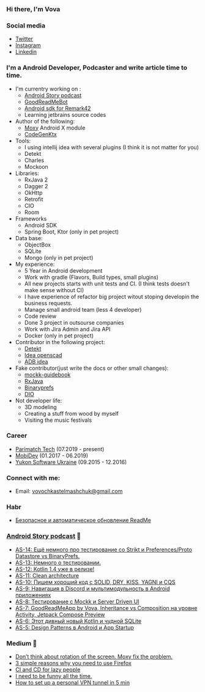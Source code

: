 ### Hi there, I'm Vova
### Social media
- [Twitter][twitter]
- [Instagram][instagram]
- [Linkedin][linkedin]
### I'm a Android Developer, Podcaster and write article time to time.
- I'm currentry working on :
  - [Android Story podcast][website] 
  - [GoodReadMeBot][goodreadMe]
  - [Android sdk for Remark42](https://github.com/VovaStelmashchuk/RemarkAndroidSdk)
  - Learning jetbrains source codes
- Author of the following:
  - [Moxy][moxy] Android X module
  - [CodeGenKtx](https://github.com/parimatchtech/codegen-ktx)
- Tools:
  - I using intellij idea with several plugins (I think it is not matter for you)
  - Detekt
  - Charles
  - Mockoon
- Libraries:
  - RxJava 2
  - Dagger 2
  - OkHttp
  - Retrofit
  - CIO
  - Room
- Frameworks
  - Android SDK
  - Spring Boot, Ktor (only in pet project)
- Data base:
  - ObjectBox
  - SQLite
  - Mongo (only in pet project)
- My experience:
  - 5 Year in Android development
  - Work with gradle (Flavors, Build types, small plugins)
  - All new projects starts with unit tests and CI. (I think tests doesn't make sense without CI)
  - I have experience of refactor big project witout stoping developin the business requests.
  - Manage small android team (less 4 developer)
  - Code review
  - Done 3 project in outsourse companies
  - Work with Jira Admin and Jira API
  - Docker (only in pet project)
- Contributor in the following project:
  - [Detekt](https://github.com/detekt/detekt)
  - [Idea openscad](https://github.com/ncsaba/idea-openscad)
  - [ADB idea](https://github.com/pbreault/adb-idea)
- Fake contributor(just write the docs or other small changes):
  - [mockk-guidebook](https://github.com/NotWoods/mockk-guidebook)
  - [RxJava](https://github.com/ReactiveX/RxJava)
  - [Binaryprefs](https://github.com/yandextaxitech/binaryprefs)
  - [DIO](https://github.com/flutterchina/dio)
- Not developer life:
  - 3D modeling
  - Creating a stuff from wood by myself
  - Visiting the music festivals
### Career
- [Parimatch Tech](https://www.linkedin.com/company/parimatch-tech/mycompany/) (07.2019 - present)
- [MobiDev](https://www.linkedin.com/company/mobidev/) (01.2017 - 06.2019)
- [Yukon Software Ukraine](https://www.linkedin.com/company/yukon-software-ukraine/) (09.2015 - 12.2016)
### Connect with me:
- Email: vovochkastelmashchuk@gmail.com

### Habr
- [Безопасное и автоматическое обновление ReadMe](https://habr.com/ru/sandbox/143506/)

### [Android Story podcast][website] :microphone: 
<!-- BLOG-POST-LIST:START -->
- [AS-14: Ещё немного про тестирование со Strikt и Preferences/Proto Datastore vs BinaryPrefs.](https://www.androidstory.dev/2020/09/as-14-strikt-preferencesproto-datastore.html)
- [AS-13: Немного о тестировании.](https://www.androidstory.dev/2020/09/as-13.html)
- [AS-12: Kotlin 1.4 уже в релизе!](https://www.androidstory.dev/2020/08/as-12-kotlin-14.html)
- [AS-11: Clean architecture](https://www.androidstory.dev/2020/08/as-11-clean-architecture.html)
- [AS-10: Пишем хороший код с SOLID, DRY, KISS, YAGNI и CQS](https://www.androidstory.dev/2020/08/as-10-solid-dry-kiss-yagni-cqs.html)
- [AS-9: Навигация в Discord и мультимодульность в Android приложениях](https://www.androidstory.dev/2020/08/as-9-discord-android.html)
- [AS-8: Тестирование с Mockk и Server Driven UI](https://www.androidstory.dev/2020/07/as-8-mockk-server-driven-ui.html)
- [AS-7: GoodReadMeApp by Vova, Inheritance vs Composition на уровне Activity, Jetpack Compose Preview](https://www.androidstory.dev/2020/07/as-7-goodreadmeapp-by-vova-inheritance.html)
- [AS-6: Этот дивный новый Kotlin и чудной SQLite](https://www.androidstory.dev/2020/07/as-6-kotlin-sqlite.html)
- [AS-5: Design Patterns в Android и App Startup](https://www.androidstory.dev/2020/07/AS-5.html)
<!-- BLOG-POST-LIST:END -->

### Medium :memo: 
<!-- MEDIUM:START -->
- [Don’t think about rotation of the screen. Moxy fix the problem.](https://itnext.io/dont-think-about-rotation-of-the-screen-moxy-fix-the-problem-e861d52a0d12?source=rss-cec3e8e0d4be------2)
- [3 simple reasons why you need to use Firefox](https://medium.com/@vovochkastelmashchuk/3-simple-reasons-why-you-need-to-use-firefox-2c5f97d0dc82?source=rss-cec3e8e0d4be------2)
- [CI and CD for lazy people](https://medium.com/@vovochkastelmashchuk/ci-and-cd-for-people-2905d1b5a5f3?source=rss-cec3e8e0d4be------2)
- [I need to be funny all the time.](https://medium.com/@vovochkastelmashchuk/i-need-to-be-funny-all-the-time-9c01ab00b2fe?source=rss-cec3e8e0d4be------2)
- [How to set up a personal VPN tunnel in 5 min](https://medium.com/@vovochkastelmashchuk/how-set-up-personal-vpn-tunnel-for-5-min-f8f05b80be2a?source=rss-cec3e8e0d4be------2)
<!-- MEDIUM:END -->

<br />
<br />

[moxy]: https://github.com/moxy-community/Moxy
[goodreadMe]: https://github.com/GoodReadMe
[website]: https://androidstory.dev
[twitter]: https://twitter.com/jordan29041997
[instagram]: https://instagram.com/volodymyrstelmaschuk
[linkedin]: https://www.linkedin.com/in/volodymyr-stelmashchuk-2631b9118/
